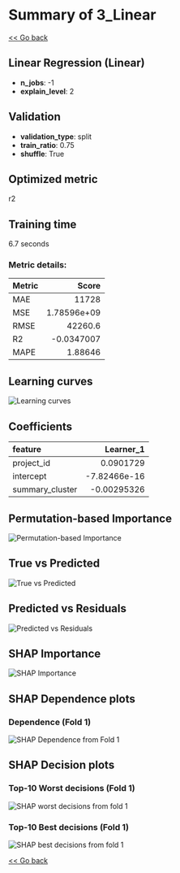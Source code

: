 # Summary of 3_Linear

[<< Go back](../README.md)


## Linear Regression (Linear)
- **n_jobs**: -1
- **explain_level**: 2

## Validation
 - **validation_type**: split
 - **train_ratio**: 0.75
 - **shuffle**: True

## Optimized metric
r2

## Training time

6.7 seconds

### Metric details:
| Metric   |           Score |
|:---------|----------------:|
| MAE      | 11728           |
| MSE      |     1.78596e+09 |
| RMSE     | 42260.6         |
| R2       |    -0.0347007   |
| MAPE     |     1.88646     |



## Learning curves
![Learning curves](learning_curves.png)

## Coefficients
| feature         |    Learner_1 |
|:----------------|-------------:|
| project_id      |  0.0901729   |
| intercept       | -7.82466e-16 |
| summary_cluster | -0.00295326  |


## Permutation-based Importance
![Permutation-based Importance](permutation_importance.png)
## True vs Predicted

![True vs Predicted](true_vs_predicted.png)


## Predicted vs Residuals

![Predicted vs Residuals](predicted_vs_residuals.png)



## SHAP Importance
![SHAP Importance](shap_importance.png)

## SHAP Dependence plots

### Dependence (Fold 1)
![SHAP Dependence from Fold 1](learner_fold_0_shap_dependence.png)

## SHAP Decision plots

### Top-10 Worst decisions (Fold 1)
![SHAP worst decisions from fold 1](learner_fold_0_shap_worst_decisions.png)
### Top-10 Best decisions (Fold 1)
![SHAP best decisions from fold 1](learner_fold_0_shap_best_decisions.png)

[<< Go back](../README.md)
